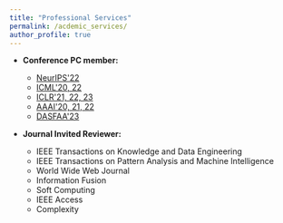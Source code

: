 ```yaml
---
title: "Professional Services"
permalink: /acdemic_services/
author_profile: true
---
```


* **Conference PC member:**
  * [NeurIPS'22](https://neurips.cc/Conferences/2022/) 
  * [ICML'20, 22](https://icml.cc/Conferences/2022) 
  * [ICLR'21, 22, 23](https://iclr.cc/) 
  * [AAAI'20, 21, 22](https://aaai.org/Conferences/AAAI-22/)
  * [DASFAA'23](http://www.tjudb.cn/dasfaa2023/)
  
* **Journal Invited Reviewer:**
  * IEEE Transactions on Knowledge and Data Engineering
  * IEEE Transactions on Pattern Analysis and Machine Intelligence
  * World Wide Web Journal
  * Information Fusion
  * Soft Computing
  * IEEE Access
  * Complexity 
